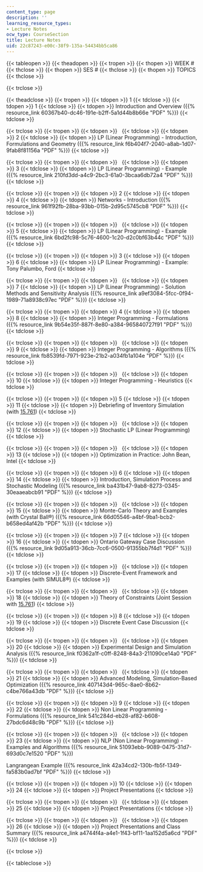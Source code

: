 ```yaml
---
content_type: page
description: ''
learning_resource_types:
- Lecture Notes
ocw_type: CourseSection
title: Lecture Notes
uid: 22c87243-e00c-38f9-135a-54434bb5ca86
---
```


{{< tableopen >}}
{{< theadopen >}}
{{< tropen >}}
{{< thopen >}}
WEEK #
{{< thclose >}}
{{< thopen >}}
SES #
{{< thclose >}}
{{< thopen >}}
TOPICS
{{< thclose >}}

{{< trclose >}}

{{< theadclose >}}
{{< tropen >}}
{{< tdopen >}}
1
{{< tdclose >}}
{{< tdopen >}}
1
{{< tdclose >}}
{{< tdopen >}}
Introduction and Overview ({{% resource_link 60367b40-dc46-191e-b2ff-5a1d44b8b66e "PDF" %}})
{{< tdclose >}}

{{< trclose >}}
{{< tropen >}}
{{< tdopen >}}
 
{{< tdclose >}}
{{< tdopen >}}
2
{{< tdclose >}}
{{< tdopen >}}
LP (Linear Programming) - Introduction, Formulations and Geometry ({{% resource_link f6b404f7-2040-a8ab-1d07-9fab8f81156a "PDF" %}})
{{< tdclose >}}

{{< trclose >}}
{{< tropen >}}
{{< tdopen >}}
 
{{< tdclose >}}
{{< tdopen >}}
3
{{< tdclose >}}
{{< tdopen >}}
LP (Linear Programming) - Example ({{% resource_link 210fd3dd-a4c9-2bc3-61a0-3bcaa6db72a4 "PDF" %}})
{{< tdclose >}}

{{< trclose >}}
{{< tropen >}}
{{< tdopen >}}
2
{{< tdclose >}}
{{< tdopen >}}
4
{{< tdclose >}}
{{< tdopen >}}
Networks - Introduction ({{% resource_link 961f92fb-28ba-93bb-015b-2d95c5745cb8 "PDF" %}})
{{< tdclose >}}

{{< trclose >}}
{{< tropen >}}
{{< tdopen >}}
 
{{< tdclose >}}
{{< tdopen >}}
5
{{< tdclose >}}
{{< tdopen >}}
LP (Linear Programming) - Example ({{% resource_link 6bd2fc98-5c76-4600-1c20-d2c0bf63b44c "PDF" %}})
{{< tdclose >}}

{{< trclose >}}
{{< tropen >}}
{{< tdopen >}}
3
{{< tdclose >}}
{{< tdopen >}}
6
{{< tdclose >}}
{{< tdopen >}}
LP (Linear Programming) - Example: Tony Palumbo, Ford
{{< tdclose >}}

{{< trclose >}}
{{< tropen >}}
{{< tdopen >}}
 
{{< tdclose >}}
{{< tdopen >}}
7
{{< tdclose >}}
{{< tdopen >}}
LP (Linear Programming) - Solution Methods and Sensitivity Analysis ({{% resource_link a9ef3084-5fcc-0f94-1989-71a8938c97ec "PDF" %}})
{{< tdclose >}}

{{< trclose >}}
{{< tropen >}}
{{< tdopen >}}
4
{{< tdclose >}}
{{< tdopen >}}
8
{{< tdclose >}}
{{< tdopen >}}
Integer Programming - Formulations ({{% resource_link 9b54e35f-887f-8e80-a384-965840727f91 "PDF" %}})
{{< tdclose >}}

{{< trclose >}}
{{< tropen >}}
{{< tdopen >}}
 
{{< tdclose >}}
{{< tdopen >}}
9
{{< tdclose >}}
{{< tdopen >}}
Integer Programming - Algorithms ({{% resource_link fb8539fd-7971-923e-21b2-a034fb1a104e "PDF" %}})
{{< tdclose >}}

{{< trclose >}}
{{< tropen >}}
{{< tdopen >}}
 
{{< tdclose >}}
{{< tdopen >}}
10
{{< tdclose >}}
{{< tdopen >}}
Integer Programming - Heuristics
{{< tdclose >}}

{{< trclose >}}
{{< tropen >}}
{{< tdopen >}}
5
{{< tdclose >}}
{{< tdopen >}}
11
{{< tdclose >}}
{{< tdopen >}}
Debriefing of Inventory Simulation (with [15.761](/courses/15-761-introduction-to-operations-management-spring-2013))
{{< tdclose >}}

{{< trclose >}}
{{< tropen >}}
{{< tdopen >}}
 
{{< tdclose >}}
{{< tdopen >}}
12
{{< tdclose >}}
{{< tdopen >}}
Stochastic LP (Linear Programming)
{{< tdclose >}}

{{< trclose >}}
{{< tropen >}}
{{< tdopen >}}
 
{{< tdclose >}}
{{< tdopen >}}
13
{{< tdclose >}}
{{< tdopen >}}
Optimization in Practice: John Bean, Intel
{{< tdclose >}}

{{< trclose >}}
{{< tropen >}}
{{< tdopen >}}
6
{{< tdclose >}}
{{< tdopen >}}
14
{{< tdclose >}}
{{< tdopen >}}
Introduction, Simulation Process and Stochastic Modeling ({{% resource_link ba431b47-9ab8-8273-0345-30eaaeabcb91 "PDF" %}})
{{< tdclose >}}

{{< trclose >}}
{{< tropen >}}
{{< tdopen >}}
 
{{< tdclose >}}
{{< tdopen >}}
15
{{< tdclose >}}
{{< tdopen >}}
Monte-Carlo Theory and Examples (with Crystal Ball®) ({{% resource_link 66d05546-a4bf-9ba1-bcb2-b658ed4af42b "PDF" %}})
{{< tdclose >}}

{{< trclose >}}
{{< tropen >}}
{{< tdopen >}}
7
{{< tdclose >}}
{{< tdopen >}}
16
{{< tdclose >}}
{{< tdopen >}}
Ontario Gateway Case Discussion ({{% resource_link 9d05a913-36cb-7cc6-0500-91355bb7f4d1 "PDF" %}})
{{< tdclose >}}

{{< trclose >}}
{{< tropen >}}
{{< tdopen >}}
 
{{< tdclose >}}
{{< tdopen >}}
17
{{< tdclose >}}
{{< tdopen >}}
Discrete-Event Framework and Examples (with SIMUL8®)
{{< tdclose >}}

{{< trclose >}}
{{< tropen >}}
{{< tdopen >}}
 
{{< tdclose >}}
{{< tdopen >}}
18
{{< tdclose >}}
{{< tdopen >}}
Theory of Constraints (Joint Session with [15.761](/courses/15-761-introduction-to-operations-management-spring-2013))
{{< tdclose >}}

{{< trclose >}}
{{< tropen >}}
{{< tdopen >}}
8
{{< tdclose >}}
{{< tdopen >}}
19
{{< tdclose >}}
{{< tdopen >}}
Discrete Event Case Discussion
{{< tdclose >}}

{{< trclose >}}
{{< tropen >}}
{{< tdopen >}}
 
{{< tdclose >}}
{{< tdopen >}}
20
{{< tdclose >}}
{{< tdopen >}}
Experimental Design and Simulation Analysis ({{% resource_link f0362a1f-c0ff-8248-84a3-211090ce14a0 "PDF" %}})
{{< tdclose >}}

{{< trclose >}}
{{< tropen >}}
{{< tdopen >}}
 
{{< tdclose >}}
{{< tdopen >}}
21
{{< tdclose >}}
{{< tdopen >}}
Advanced Modeling, Simulation-Based Optimization ({{% resource_link 407143d4-965c-8ae0-8b62-c4be766a43db "PDF" %}})
{{< tdclose >}}

{{< trclose >}}
{{< tropen >}}
{{< tdopen >}}
9
{{< tdclose >}}
{{< tdopen >}}
22
{{< tdclose >}}
{{< tdopen >}}
Non Linear Programming - Formulations ({{% resource_link 541c284d-eb28-af82-b608-27bdc6d48c9b "PDF" %}})
{{< tdclose >}}

{{< trclose >}}
{{< tropen >}}
{{< tdopen >}}
 
{{< tdclose >}}
{{< tdopen >}}
23
{{< tdclose >}}
{{< tdopen >}}
NLP (Non Linear Programming) - Examples and Algorithms ({{% resource_link 51093ebb-9089-0475-31d7-693d0c7e1520 "PDF" %}})  
  
Langrangean Example ({{% resource_link 42a34cd2-130b-fb5f-1349-fa583b0ad7bf "PDF" %}})
{{< tdclose >}}

{{< trclose >}}
{{< tropen >}}
{{< tdopen >}}
10
{{< tdclose >}}
{{< tdopen >}}
24
{{< tdclose >}}
{{< tdopen >}}
Project Presentations
{{< tdclose >}}

{{< trclose >}}
{{< tropen >}}
{{< tdopen >}}
 
{{< tdclose >}}
{{< tdopen >}}
25
{{< tdclose >}}
{{< tdopen >}}
Project Presentations
{{< tdclose >}}

{{< trclose >}}
{{< tropen >}}
{{< tdopen >}}
 
{{< tdclose >}}
{{< tdopen >}}
26
{{< tdclose >}}
{{< tdopen >}}
Project Presentations and Class Summary ({{% resource_link a4744f4a-a4e1-1f43-bf11-1aa152d5a6cd "PDF" %}})
{{< tdclose >}}

{{< trclose >}}

{{< tableclose >}}